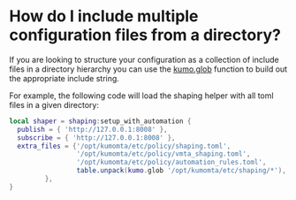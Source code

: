 # How do I include multiple configuration files from a directory?

If you are looking to structure your configuration as a collection of include files in a directory hierarchy you can use the [kumo.glob](../reference/kumo/glob.md) function to build out the appropriate include string.

For example, the following code will load the shaping helper with all toml files in a given directory:

```lua
local shaper = shaping:setup_with_automation {
  publish = { 'http://127.0.0.1:8008' },
  subscribe = { 'http://127.0.0.1:8008' },
  extra_files = {'/opt/kumomta/etc/policy/shaping.toml',
                 '/opt/kumomta/etc/policy/vmta_shaping.toml',
                 '/opt/kumomta/etc/policy/automation_rules.toml',
                 table.unpack(kumo.glob '/opt/kumomta/etc/shaping/*'),
         },
}
```
